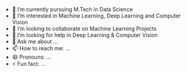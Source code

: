 - 🔭 I’m currently pursuing  M.Tech in Data Science
- 🌱 I’m interested in Machine Learning, Deep Learning and Computer Vision 
- 👯 I’m looking to collaborate on Machine Learning Projects
- 🤔 I’m looking for help in Deep Learning & Computer Vision
- 💬 Ask me about ...
- 📫 How to reach me: ...
- 😄 Pronouns: ...
- ⚡ Fun fact: ...
